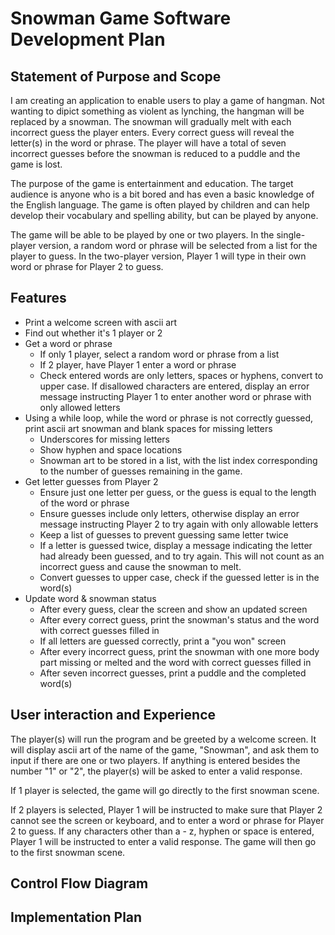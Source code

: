 
# Snowman Game Software Development Plan

## Statement of Purpose and Scope
I am creating an application to enable users to play a game of hangman. Not wanting to dipict something as violent as lynching, the hangman will be replaced by a snowman. The snowman will gradually melt with each incorrect guess the player enters. Every correct guess will reveal the letter(s) in the word or phrase. The player will have a total of seven incorrect guesses before the snowman is reduced to a puddle and the game is lost.

The purpose of the game is entertainment and education. The target audience is anyone who is a bit bored and has even a basic knowledge of the English language. The game is often played by children and can help develop their vocabulary and spelling ability, but can be played by anyone.

The game will be able to be played by one or two players. In the single-player version, a random word or phrase will be selected from a list for the player to guess. In the two-player version, Player 1 will type in their own word or phrase for Player 2 to guess.

## Features
* Print a welcome screen with ascii art
* Find out whether it's 1 player or 2
* Get a word or phrase 
    * If only 1 player, select a random word or phrase from a list
    * If 2 player, have Player 1 enter a word or phrase
    * Check entered words are only letters, spaces or hyphens, convert to upper case. If disallowed characters are entered, display an error message instructing Player 1 to enter another word or phrase with only allowed letters
* Using a while loop, while the word or phrase is not correctly guessed, print ascii art snowman and blank spaces for missing letters
    * Underscores for missing letters
    * Show hyphen and space locations
    * Snowman art to be stored in a list, with the list index corresponding to the number of guesses remaining in the game.
* Get letter guesses from Player 2
    * Ensure just one letter per guess, or the guess is equal to the length of the word or phrase
    * Ensure guesses include only letters, otherwise display an error message instructing Player 2 to try again with only allowable letters
    * Keep a list of guesses to prevent guessing same letter twice
    * If a letter is guessed twice, display a message indicating the letter had already been guessed, and to try again. This will not count as an incorrect guess and cause the snowman to melt.
    * Convert guesses to upper case, check if the guessed letter is in the word(s)
* Update word & snowman status
    * After every guess, clear the screen and show an updated screen
    * After every correct guess, print the snowman's status and the word with correct guesses filled in
    * If all letters are guessed correctly, print a "you won" screen
    * After every incorrect guess, print the snowman with one more body part missing or melted and the word with correct guesses filled in
    * After seven incorrect guesses, print a puddle and the completed word(s)

## User interaction and Experience
The player(s) will run the program and be greeted by a welcome screen. It will display ascii art of the name of the game, "Snowman", and ask them to input if there are one or two players. If anything is entered besides the number "1" or "2", the player(s) will be asked to enter a valid response.

If 1 player is selected, the game will go directly to the first snowman scene.

If 2 players is selected, Player 1 will be instructed to make sure that Player 2 cannot see the screen or keyboard, and to enter a word or phrase for Player 2 to guess. If any characters other than a - z, hyphen or space is entered, Player 1 will be instructed to enter a valid response. The game will then go to the first snowman scene.



## Control Flow Diagram

## Implementation Plan
